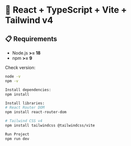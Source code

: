 # 🚀 React + TypeScript + Vite + Tailwind v4

## 📋 Requirements
- Node.js **>= 18**
- npm **>= 9**

Check version:
```bash
node -v
npm -v

Install dependencies:
npm install

Install libraries:
# React Router DOM
npm install react-router-dom

# Tailwind CSS v4
npm install tailwindcss @tailwindcss/vite

Run Project
npm run dev
